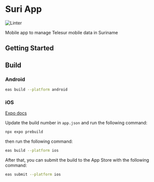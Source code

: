 # Suri App

![Linter](https://img.shields.io/github/actions/workflow/status/ragnarok22/suriApp/linter)

Mobile app to manage Telesur mobile data in Suriname

## Getting Started

## Build

### Android

```bash
eas build --platform android
```

### iOS

[Expo docs](https://docs.expo.dev/tutorial/eas/ios-production-build/)

Update the build number in `app.json` and run the following command:

```bash
npx expo prebuild
```

then run the following command:

```bash
eas build --platform ios
```

After that, you can submit the build to the App Store with the following command:

```bash
eas submit --platform ios
```
